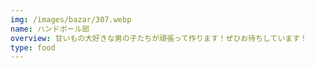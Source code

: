 ```yaml
---
img: /images/bazar/307.webp
name: ハンドボール部
overview: 甘いもの大好きな男の子たちが頑張って作ります！ぜひお待ちしています！
type: food
---
```

